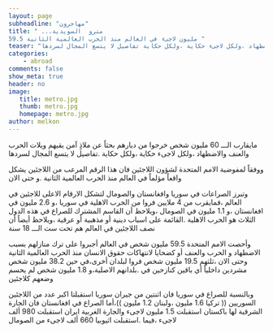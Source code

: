 ```yaml
---
layout: page
subheadline: "مهاجرون"
title: " ...مترو  السويدية
59.5 مليون لاجىء في العالم منذ الحرب العالمية الثانية "
teaser: "مايقارب الـــ 60 مليون شخص خرجوا من ديارهم بحثاً عن ملاذٍ آمن يقيهم ويلات الحرب والعنف والاضطهاد ،ولكل لاجىء حكاية ،ولكل حكاية تفاصيل لا يتسع المجال لسردها"
categories:
    - abroad
comments: false
show_meta: true
header: no
image:
   title: metro.jpg
   thumb: metro.jpg
   homepage: metro.jpg
author: melkon
---
```


مايقارب الـــ 60 مليون شخص خرجوا من ديارهم بحثاً عن ملاذٍ آمن يقيهم ويلات الحرب والعنف والاضطهاد ،ولكل لاجىء حكاية ،ولكل حكاية .تفاصيل لا يتسع المجال لسردها

ووفقاً لمفوضية الامم المتحدة لشؤون اللاجئين فان هذا الرقم المرعب من اللاجئين يشكل واقعاً مؤلماً في العالم منذ الحرب العالمية الثانية .و حتى الان

وتبرز الصراعات في سوريا وافغانستان والصومال لتشكل الارقام الاعلى للاجئين في العالم ،فمايقرب من 4 ملايين فروا من الحرب الاهلية في سوريا ،و 2.6 مليون في افغانستان ،و 1.1 مليون في الصومال ،ويلاحظ أن القاسم المشترك للصراع في هذه الدول الثلاث هو الحرب الاهلية .القائمة على اسباب دينية أو مذهبية أو عرقية ،ويلاحظ أيضاً أن نصف اللاجئين في العالم هم تحت ست الـــ 18 سنة

وأحصت الامم المتحدة 59.5 مليون شخص في العالم أجبروا على ترك منازلهم بسبب الاضطهاد و الحرب والعنف أو كضحايا لانتهاكات حقوق الانسان منذ الحرب العالمية الثانية وحتى الان ،ثلثهم 19.5 مليون شخص فروا لبلدان أخرى،في حين 38.2 مليون شخص مشردين داخلياً أي باقين كنازحين في .بلدانهم الاصلية،و 1.8 مليون شخص لم يحسم وضعهم كلاجئين

وبالنسبة للصراع في سوريا فان اثنتين من جيران سوريا استقبلتا اكبر عدد من اللاجئين السوريين (( تركيا 1.6 مليون ،ولبنان 1.2 مليون ))،أما الصراع في افغانستان فان الجارة الشرقية لها باكستان استقبلت 1.5 مليون لاجىء والجارة الغربية ايران استقبلت 980 ألف لاجىء ،فيما .استقبلت اثيوبيا 660 ألف لاجىء من الصومال
